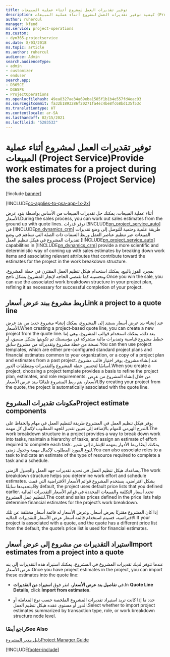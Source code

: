 ```yaml
---
title: توفير تقديرات العمل لمشروع أثناء عملية المبيعات
description: كيفية توفير تقديرات العمل لمشروع أثناء عملية المبيعات (Project Service)
author: ruhercul
manager: kfend
ms.service: project-operations
ms.custom:
- dyn365-projectservice
ms.date: 8/03/2018
ms.topic: article
ms.author: ruhercul
audience: Admin
search.audienceType:
- admin
- customizer
- enduser
search.app:
- D365CE
- D365PS
- ProjectOperations
ms.openlocfilehash: 49ea8327ae34a69eba1585f1b1b4e557fd4eac93
ms.sourcegitcommit: fa32b1893286f20271fa4ec4be8fc68bd135f53c
ms.translationtype: HT
ms.contentlocale: ar-SA
ms.lasthandoff: 02/15/2021
ms.locfileid: "5283532"
---
```

# <a name="provide-work-estimates-for-a-project-during-the-sales-process-project-service"></a><span data-ttu-id="076fb-103">توفير تقديرات العمل لمشروع أثناء عملية المبيعات (Project Service)</span><span class="sxs-lookup"><span data-stu-id="076fb-103">Provide work estimates for a project during the sales process (Project Service)</span></span>

[!include [banner](../includes/psa-now-project-operations.md)]

[!INCLUDE[cc-applies-to-psa-app-1x-2x](../includes/cc-applies-to-psa-app-1x-2x.md)]

<span data-ttu-id="076fb-104">أثناء عملية المبيعات، يمكنك حل تقديرات المبيعات من الأساس بواسطة بنود عرض الأسعار.</span><span class="sxs-lookup"><span data-stu-id="076fb-104">During the sales process, you can work out sales estimates from the ground up with quote lines.</span></span> <span data-ttu-id="076fb-105">توفر قدرات [!INCLUDE[pn_project_service_auto](../includes/pn-project-service-auto.md)] في [!INCLUDE[pn_dynamics_crm](../includes/pn-dynamics-crm.md)] طريقة علمية وحتمية للتوصل إلى وضع تقديرات المبيعات عبر تنظيم عناصر العمل وربط السمات ذات الصلة التي تساهم في وضع تقديرات المشروع في هيكل تنظيم العمل.</span><span class="sxs-lookup"><span data-stu-id="076fb-105">[!INCLUDE[pn_project_service_auto](../includes/pn-project-service-auto.md)] capabilities in [!INCLUDE[pn_dynamics_crm](../includes/pn-dynamics-crm.md)] provide a more scientific and deterministic way of coming up with sales estimates by breaking down work items and associating relevant attributes that contribute toward the estimates for the project in the work breakdown structure.</span></span>  
  
 <span data-ttu-id="076fb-106">بمجرد الفوز بالبيع، يمكنك استخدام هيكل تنظيم العمل المقترن في خطة المشروع، وتحسينه كما تقتضي الحاجة لإنجاز المشروع بشكل ناجح.</span><span class="sxs-lookup"><span data-stu-id="076fb-106">Once you win the sale, you can use the associated work breakdown structure in your project plan, refining it as necessary for successful completion of your project.</span></span>  
  
## <a name="link-a-project-to-a-quote-line"></a><span data-ttu-id="076fb-107">ربط مشروع ببند عرض أسعار</span><span class="sxs-lookup"><span data-stu-id="076fb-107">Link a project to a quote line</span></span>  
 <span data-ttu-id="076fb-108">عند إنشاء بند عرض أسعار يستند إلى المشروع، يمكنك إنشاء مشروع جديد من بند عرض الأسعار.</span><span class="sxs-lookup"><span data-stu-id="076fb-108">When creating a project-based quote line, you can create a new project from the quote line.</span></span> <span data-ttu-id="076fb-109">بعد ذلك، يمكنك استخدام قوالب المشروع، وهي إما خطط مشروع قياسية وتقديرات مالية مشتركة في مؤسستك تم تكوينها بشكل مسبق، أو نسخة من خطة مشروع وتقديراته من مشروع سابق.</span><span class="sxs-lookup"><span data-stu-id="076fb-109">You can then use project templates, which are either pre-configured standard project plans and financial estimates common to your organization, or a copy of a project plan and estimates from a past project.</span></span> <span data-ttu-id="076fb-110">عند إنشاء مشروع، يوفر اختيار قالب مشروع أساسًا لتحسين خطة المشروع والتقديرات ومتطلبات الدور.</span><span class="sxs-lookup"><span data-stu-id="076fb-110">When you create a project, choosing a project template provides a basis to refine the project plan, estimates, and role requirements.</span></span> <span data-ttu-id="076fb-111">من خلال إنشاء المشروع من عرض الأسعار، يتم ربط المشروع تلقائيًا ببند عرض الأسعار.</span><span class="sxs-lookup"><span data-stu-id="076fb-111">By creating your project from the quote, the project is automatically associated with the quote line.</span></span>  
  
## <a name="project-estimate-components"></a><span data-ttu-id="076fb-112">مكونات تقديرات المشروع</span><span class="sxs-lookup"><span data-stu-id="076fb-112">Project estimate components</span></span>  
 <span data-ttu-id="076fb-113">يوفر هيكل تنظيم العمل في المشروع طريقة لتنظيم العمل في مهام والحفاظ على التدرج الهرمي للمهام بالإضافة إلى تعيين تقدير للجهد المطلوب لإكمال كل مهمة.</span><span class="sxs-lookup"><span data-stu-id="076fb-113">The work breakdown structure in a project provides a way to break down work into tasks, maintain a hierarchy of tasks, and assign an estimate of effort required to complete each task.</span></span> <span data-ttu-id="076fb-114">يمكنك أيضًا ربط الأدوار بمهمة للإشارة إلى تقدير لنوع المورد المطلوب لإكمال مهمة وجدول زمني.</span><span class="sxs-lookup"><span data-stu-id="076fb-114">You can also associate roles to a task to indicate an estimate of the type of resource required to complete a task and a schedule.</span></span>  
  
 <span data-ttu-id="076fb-115">يساعدك هيكل تنظيم العمل في تحديد تقديرات جهد العمل والجدول الزمني.</span><span class="sxs-lookup"><span data-stu-id="076fb-115">The work breakdown structure helps you determine work effort and schedule estimates.</span></span> <span data-ttu-id="076fb-116">بشكل افتراضي، يستخدم المشروع قوائم الأسعار الافتراضية التي قمت بتحديدها سابقًا.</span><span class="sxs-lookup"><span data-stu-id="076fb-116">By default, the project uses default price lists that you defined earlier.</span></span> <span data-ttu-id="076fb-117">تحدد أسعار التكلفة والمبيعات المحددة في قوائم الأسعار التقديرات المالية لتنظيم عمل المشروع.</span><span class="sxs-lookup"><span data-stu-id="076fb-117">The cost and sales prices defined in the price lists help determine financial estimates for the project’s work breakdown.</span></span>  
  
 <span data-ttu-id="076fb-118">إذا كان المشروع مقترنًا بعرض أسعار، وعرض الأسعار له قائمة أسعار مختلفة عن تلك الافتراضية، فسيتم استخدام قائمة أسعار عرض الأسعار للتقديرات المالية.</span><span class="sxs-lookup"><span data-stu-id="076fb-118">If your project is associated with a quote, and the quote has a different price list from the default, the quote’s price list is used for financial estimates.</span></span>  
  
## <a name="import-estimates-from-a-project-into-a-quote"></a><span data-ttu-id="076fb-119">استيراد التقديرات من مشروع إلى عرض أسعار</span><span class="sxs-lookup"><span data-stu-id="076fb-119">Import estimates from a project into a quote</span></span>  
 <span data-ttu-id="076fb-120">عندما تتوفر لديك تقديرات المشروع في المشروع، يمكنك استيراد هذه التقديرات إلى بند عرض الأسعار:</span><span class="sxs-lookup"><span data-stu-id="076fb-120">Once you have project estimates in the project, you can import these estimates into the quote line:</span></span>  
  
-   <span data-ttu-id="076fb-121">في **تفاصيل بند عرض الأسعار‬‬**، انقر فوق **استيراد من التقديرات**.</span><span class="sxs-lookup"><span data-stu-id="076fb-121">In **Quote Line Details**, click **Import from estimates**.</span></span> 

-   <span data-ttu-id="076fb-122">حدد ما إذا كانت تريد استيراد تقديرات المشروع الملخصة حسب نوع المعاملة أو الدور أو مستوى عقده هيكل تنظيم العمل.</span><span class="sxs-lookup"><span data-stu-id="076fb-122">Select whether to import project estimates summarized by transaction type, role, or work breakdown structure node level.</span></span>  
  
### <a name="see-also"></a><span data-ttu-id="076fb-123">راجع أيضًا</span><span class="sxs-lookup"><span data-stu-id="076fb-123">See Also</span></span>  
 [<span data-ttu-id="076fb-124">دليل مدير المشروع</span><span class="sxs-lookup"><span data-stu-id="076fb-124">Project Manager Guide</span></span>](../psa/project-manager-guide.md)


[!INCLUDE[footer-include](../includes/footer-banner.md)]